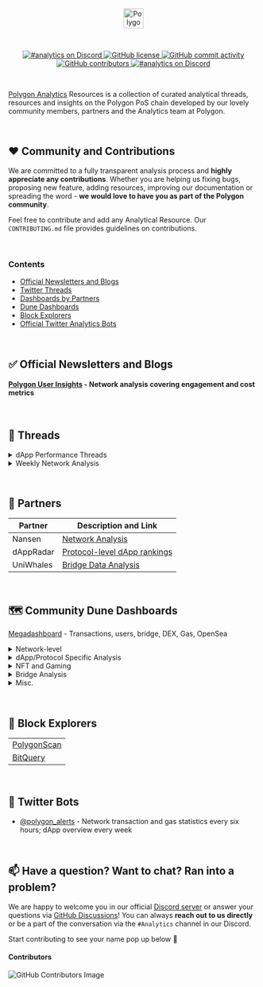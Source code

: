 <br/>
<p align="center">
    <a href="https://polygon.technology" target="_blank">
        <img height="40px" src="https://polygon.technology/wp-content/uploads/2021/07/polygon-logo.svg" alt="Polygon Logo">
    </a>
</p>

<br/>
<p align="center">
    <a href="https://GitHub.com/Polygon-Analytics/Resources/graphs/commit-activity" target="_blank">
        <img src="https://img.shields.io/badge/Maintained%3F-yes-green.svg" alt="#analytics on Discord">
    </a>
    <a href="LICENSE" target="_blank">
        <img src="https://img.shields.io/github/license/Polygon-Analytics/Resources.svg" alt="GitHub license">
    </a>
    <a href="https://github.com/Polygon-Analytics/Resources/commits/2.x" target="_blank">
        <img src="https://img.shields.io/github/commit-activity/y/Polygon-Analytics/Resources.svg" alt="GitHub commit activity">
    </a>
    <a href="https://github.com/Polygon-Analytics/Resources/graphs/contributors" target="_blank">
        <img src="https://img.shields.io/github/contributors-anon/Polygon-Analytics/Resources.svg" alt="GitHub contributors">
    </a>
    <a href="https://discord.com/invite/polygon" target="_blank">
        <img src="https://badgen.net/badge/icon/discord?icon=discord&label" alt="#analytics on Discord">
    </a>
</p>
<br/>


[Polygon Analytics](http://analytics.polygon.technology) Resources is a collection of curated analytical threads, resources and insights on the Polygon PoS chain developed by our lovely community members, partners and the Analytics team at Polygon.


&nbsp;
## ❤️ Community and Contributions

We are committed to a fully transparent analysis process and **highly appreciate any contributions**. Whether you are helping us fixing bugs, proposing new feature, adding resources, improving our documentation or spreading the word - **we would love to have you as part of the Polygon community**.

Feel free to contribute and add any Analytical Resource. Our `CONTRIBUTING.md` file provides guidelines on contributions.


&nbsp;
### Contents
- [Official Newsletters and Blogs](#official)
- [Twitter Threads](#threads)
- [Dashboards by Partners](#partners)
- [Dune Dashboards](#dune)
- [Block Explorers](#explorers)
- [Official Twitter Analytics Bots](#bot)



&nbsp;
<a name="official"/></a>

## ✅ Official Newsletters and Blogs

#### [Polygon User Insights](https://blog.polygon.technology/category/polygon-user-insights/) - Network analysis covering engagement and cost metrics




&nbsp;
<a name="threads"></a>

## 🧵 Threads

<details>
<summary>dApp Performance Threads</summary>
<br>
  
<table>
  <tr>
    <th>dApp</th>
    <th>Metrics</th>
    <th>Time Period</th>
    <th>Link</th>
  </tr>

    <tr>
    <td>Decentral Games</td>
    <td>DAU, Txns., Avg. txn/user</td>
    <td>Week 44-48, 2021</td>
    <td>
      <a href="https://twitter.com/Simran__02/status/1468510288110514180">
        <img src="https://img.shields.io/badge/Twitter-1DA1F2?style=for-the-badge&logo=twitter&logoColor=white" />
      </a>
    </td>
    </tr>
  
  <tr>
    <td>Pegaxy</td>
    <td>DAU, Txns., Avg. txn/user</td>
    <td>Week 44-47, 2021</td>
    <td>
      <a href="https://twitter.com/Simran__02/status/1465596572117307394?s=20">
        <img src="https://img.shields.io/badge/Twitter-1DA1F2?style=for-the-badge&logo=twitter&logoColor=white" />
      </a>
    </td>
  </tr>
  
  <tr>
    <td>REVV Racing</td>
    <td>DAU, Txns., Cost/tx, Savings</td>
    <td>Week 39-46, 2021</td>
    <td>
      <a href="https://twitter.com/Simran__02/status/1463265878682726403?s=20">
        <img src="https://img.shields.io/badge/Twitter-1DA1F2?style=for-the-badge&logo=twitter&logoColor=white" />
      </a>
    </td>
  </tr>
  
  <tr>
    <td>Aave</td>
    <td>DAU, TVL, Network Revenue</td>
    <td>Week 19-27, 2021</td>
    <td>
      <a href="https://twitter.com/RaphaelSignal/status/1416459270984450050">
        <img src="https://img.shields.io/badge/Twitter-1DA1F2?style=for-the-badge&logo=twitter&logoColor=white" />
      </a>
    </td>
  </tr>

</table>

</details>

<details>
<summary>Weekly Network Analysis</summary>
<br>
    
  
| Week  | Analysis Category |
| ------------- | ------------- |
| [Week 47](https://twitter.com/RaphaelSignal/status/1467249397612302339?s=20) | Retention |
| [Week 47](https://twitter.com/RaphaelSignal/status/1466126820802273284) | Engagement |
| [Week 45](https://twitter.com/RaphaelSignal/status/1461077340667187212) | Engagement |
| [Week 44](https://twitter.com/RaphaelSignal/status/1461077340667187212)  | Engagement |
| [Week 43](https://twitter.com/RaphaelSignal/status/1456747558412464131)  | Retention |
| [Week 43](https://twitter.com/RaphaelSignal/status/1456013104303722506) | Engagement |
| [Week 42](https://twitter.com/RaphaelSignal/status/1454170094679076887)  | Retention |
| [Week 42](https://twitter.com/RaphaelSignal/status/1453755182244929538)  | Engagement |
| [Week 41](https://twitter.com/RaphaelSignal/status/1451286952251207687)  | Engagement |
| [Week 40](https://twitter.com/RaphaelSignal/status/1449083725514477573)  | Engagement |
| [Week 39](https://twitter.com/RaphaelSignal/status/1445753437879103491)  | Engagement |
| [Week 38](https://twitter.com/RaphaelSignal/status/1443239702077841410)  | Engagement |
| [Week 37](https://twitter.com/RaphaelSignal/status/1440363060393234440)  | Engagement |
| [Week 36](https://twitter.com/RaphaelSignal/status/1438212370011246594)  | Retention |
| [Week 36](https://twitter.com/RaphaelSignal/status/1437903466077229062)  | Engagement |
| [Week 35](https://twitter.com/RaphaelSignal/status/1436353873795551236)  | Retention |
| [Week 35](https://twitter.com/RaphaelSignal/status/1435698110328713221)  | Engagement |
| [Week 34](https://twitter.com/RaphaelSignal/status/1433075764904275968) | Engagement |
| [Week 33](https://twitter.com/RaphaelSignal/status/1431688605563604997)  | Retention |
| [Week 33](https://twitter.com/RaphaelSignal/status/1430543761361281025)  | Engagement |
| [Week 32](https://twitter.com/RaphaelSignal/status/1427651959230697475) | Engagement |
| [Week 31](https://twitter.com/RaphaelSignal/status/1425949960076464128)| Engagement |

  
</details>





&nbsp;
<a name="partners"></a>

## 🤝 Partners

| Partner | Description and Link | 
| ------------- | ------------- |
| Nansen | [Network Analysis](https://pro.nansen.ai/multichain/polygon?network=polygon) | 
| dAppRadar | [Protocol-level dApp rankings](https://dappradar.com/rankings/protocol/polygon ) | 
| UniWhales | [Bridge Data Analysis](https://app.uniwhales.io/polygon/bridge-tracker) | 





&nbsp;
<a name="dune"></a>

## 🗺️ Community Dune Dashboards

[Megadashboard](https://dune.xyz/KARTOD/Polygon-Mega-Dashboard) - Transactions, users, bridge, DEX, Gas, OpenSea


<details>
<summary>Network-level</summary>
<br>
  
| Name and Link | Covered Metrics | Creator |
| ------------- | ------------- | ------------- |
| [Network Daily Overview](https://dune.xyz/nascent/Polygon:0) | Transaction and Users | [@nascent](https://dune.xyz/nascent) |

&nbsp;
</details>



<details>
<summary>dApp/Protocol Specific Analysis</summary>
<br>

| Name and Link | Covered Metrics | Creator |
| ------------- | ------------- | ------------- |
| [QuickSwap](https://dune.xyz/natoshisakamoto/Quickswap-Polygon) | QuickSwap users and trades | [@natoshisakamoto](https://dune.xyz/natoshisakamoto) |
| [Balancer](https://dune.xyz/balancerlabs/Balancer-Polygon) | Balance on Polygon - Volume and Engagement | [@balancerlabs](https://dune.xyz/balancerlabs) |
| [Dfyn](https://dune.xyz/vatsal/Dfyn.network) | Dfyn Network User Analytics | [@vatsal](https://dune.xyz/vatsal) |
| [Aave](https://dune.xyz/aavegrantsdao/Aave-Polygon-Growth-WIP) | Aave Market on Polygon user growth | [@aavegrantsdao](https://dune.xyz/aavegrantsdao) |
| [RabbitHole](https://dune.xyz/drethereum/RabbitHole:-Explore-Polygon) | RabbitHole on Polygon user and protocol analytics | [@drethereum](https://dune.xyz/drethereum) |

&nbsp;
</details>



<details>
<summary>NFT and Gaming</summary>
<br>
  
| Name and Link | Covered Metrics | Creator |
| ------------- | ------------- | ------------- |
| [OpenSea Analysis](https://dune.xyz/rchen8/opensea) | Polygon OpenSea activity vs OpenSea on Etheruem | [@rchen8](https://dune.xyz/rchen8) |
| [PolygonPunks](https://dune.xyz/ek247375/PolygonPunks) | PolygonPunks transactions, users, volume, activity | [@ek247375](https://dune.xyz/ek247375) |

&nbsp;
</details>



<details>
<summary>Bridge Analysis</summary>
<br>
  
| Name and Link | Covered Metrics | Creator |
| ------------- | ------------- | ------------- |
| [Polygon Bridge](https://dune.xyz/nascent/Polygon-Bridge:-(Public)) | Bridge activity and volume | [@nascent](https://dune.xyz/nascent) |
| [PoS and Plasma Bridge](https://dune.xyz/lsquared/Matic-Polygon-Bridge-Monitoring) | Bridge activity and volume | [@lsquared](https://dune.xyz/lsquared) |
  
&nbsp;
</details>


<details>
<summary>Misc.</summary>
<br>
  
| Name and Link | Covered Metrics | Creator |
| ------------- | ------------- | ------------- |
| [MATIC](https://dune.xyz/datanut/Polygon-MATIC) | MATIC Wallets | [@datanut](https://dune.xyz/datanut) |
| [HOPR](https://dune.xyz/hoprnet/HOPR-Polygon-Test-Net) | HOPR Polygon Wildhorn Testnet | [@hoprnet](https://dune.xyz/hoprnet) |
| [DeNet](https://dune.xyz/djdeniro/DeNet-Storage) | DeNet Storage | [@djdeniro](https://dune.xyz/djdeniro) |
  
    
&nbsp;
</details>






&nbsp;
<a name="explorers"></a>

## 🔎 Block Explorers

<table>
  <tr>
    <td>
      <a href="https://polygonscan.com">PolygonScan</a>
    </td>
  </tr>
  <tr>
    <td>
      <a href="https://explorer.bitquery.io/matic">BitQuery</a>
    </td>
  </tr>
</table>






&nbsp;
<a name="bot"></a>

## 🤖 Twitter Bots
  - [@polygon_alerts](https://twitter.com/polygon_alerts) - Network transaction and gas statistics every six hours; dApp overview every week




&nbsp;
## 📫 Have a question? Want to chat? Ran into a problem?

We are happy to welcome you in our official [Discord server](https://discord.com/invite/polygon) or answer your questions via [GitHub Discussions](https://github.com/Polygon-Analytics/Resources/discussions)! You can always **reach out to us directly** or be a part of the conversation via the `#Analytics` channel in our Discord.

Start contributing to see your name pop up below 🤗

#### Contributors
![GitHub Contributors Image](https://contrib.rocks/image?repo=Polygon-Analytics/Resources)
